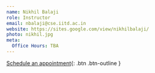 ```yaml
---
name: Nikhil Balaji
role: Instructor
email: nbalaji@cse.iitd.ac.in
website: https://sites.google.com/view/nikhilbalaji/
photo: nikhil.jpg
meta:
  Office Hours: TBA
---
```


[Schedule an appointment](#){: .btn .btn-outline }
